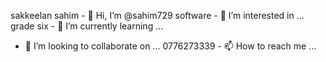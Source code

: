 sakkeelan sahim  - 👋 Hi, I’m @sahim729
software - 👀 I’m interested in ...
grade six - 🌱 I’m currently learning ...
- 💞️ I’m looking to collaborate on ...
0776273339 - 📫 How to reach me ...

<!---
sahim729/sahim729 is a ✨ special ✨ repository because its `README.md` (this file) appears on your GitHub profile.
You can click the Preview link to take a look at your changes.
--->
